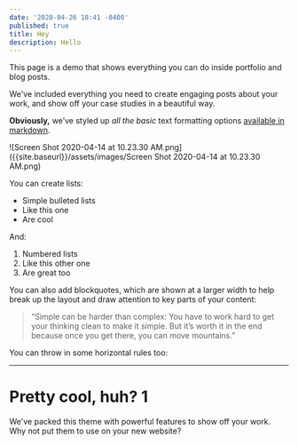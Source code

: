 ```yaml
---
date: '2020-04-26 18:41 -0400'
published: true
title: Hey
description: Hello
---
```

This page is a demo that shows everything you can do inside portfolio and blog posts.

We've included everything you need to create engaging posts about your work, and show off your case studies in a beautiful way.

**Obviously,** we’ve styled up *all the basic* text formatting options [available in markdown](https://github.com/adam-p/markdown-here/wiki/Markdown-Cheatsheet).

![Screen Shot 2020-04-14 at 10.23.30 AM.png]({{site.baseurl}}/assets/images/Screen Shot 2020-04-14 at 10.23.30 AM.png)

You can create lists:

* Simple bulleted lists
* Like this one
* Are cool

And:

1. Numbered lists
2. Like this other one
3. Are great too

You can also add blockquotes, which are shown at a larger width to help break up the layout and draw attention to key parts of your content:

> “Simple can be harder than complex: You have to work hard to get your thinking clean to make it simple. But it’s worth it in the end because once you get there, you can move mountains.”

You can throw in some horizontal rules too:

---

# Pretty cool, huh? 1

We've packed this theme with powerful features to show off your work.
Why not put them to use on your new website?
